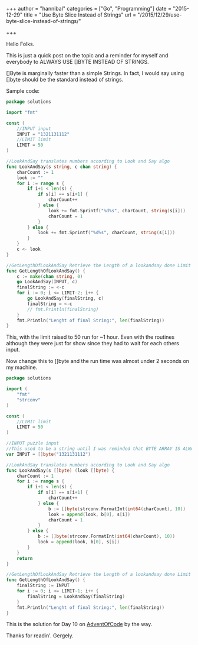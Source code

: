 +++
author = "hannibal"
categories = ["Go", "Programming"]
date = "2015-12-29"
title = "Use Byte Slice Instead of Strings"
url = "/2015/12/29/use-byte-slice-instead-of-strings/"

+++

Hello Folks.

This is just a quick post on the topic and a reminder for myself and everybody to ALWAYS USE []BYTE INSTEAD OF STRINGS.

[]Byte is marginally faster than a simple Strings. In fact, I would say using []byte should be the standard instead of strings.

Sample code:

~~~go
package solutions

import "fmt"

const (
    //INPUT input
    INPUT = "1321131112"
    //LIMIT limit
    LIMIT = 50
)

//LookAndSay translates numbers according to Look and Say algo
func LookAndSay(s string, c chan string) {
    charCount := 1
    look := ""
    for i := range s {
        if i+1 < len(s) {
            if s[i] == s[i+1] {
                charCount++
            } else {
                look += fmt.Sprintf("%d%s", charCount, string(s[i]))
                charCount = 1
            }
        } else {
            look += fmt.Sprintf("%d%s", charCount, string(s[i]))
        }
    }
    c <- look
}

//GetLengthOfLookAndSay Retrieve the Length of a lookandsay done Limit times
func GetLengthOfLookAndSay() {
    c := make(chan string, 0)
    go LookAndSay(INPUT, c)
    finalString := <-c
    for i := 0; i <= LIMIT-2; i++ {
        go LookAndSay(finalString, c)
        finalString = <-c
        // fmt.Println(finalString)
    }
    fmt.Println("Lenght of final String:", len(finalString))
}

~~~

This, with the limit raised to 50 run for ~1 hour. Even with the routines although they were just for show since they had to wait for each others input.

Now change this to []byte and the run time was almost under 2 seconds on my machine.

~~~go
package solutions

import (
    "fmt"
    "strconv"
)

const (
    //LIMIT limit
    LIMIT = 50
)

//INPUT puzzle input
//This used to be a string until I was reminded that BYTE ARRAY IS ALWAYS FASTER!
var INPUT = []byte("1321131112")

//LookAndSay translates numbers according to Look and Say algo
func LookAndSay(s []byte) (look []byte) {
    charCount := 1
    for i := range s {
        if i+1 < len(s) {
            if s[i] == s[i+1] {
                charCount++
            } else {
                b := []byte(strconv.FormatInt(int64(charCount), 10))
                look = append(look, b[0], s[i])
                charCount = 1
            }
        } else {
            b := []byte(strconv.FormatInt(int64(charCount), 10))
            look = append(look, b[0], s[i])
        }
    }
    return
}

//GetLengthOfLookAndSay Retrieve the Length of a lookandsay done Limit times
func GetLengthOfLookAndSay() {
    finalString := INPUT
    for i := 0; i <= LIMIT-1; i++ {
        finalString = LookAndSay(finalString)
    }
    fmt.Println("Lenght of final String:", len(finalString))
}

~~~

This is the solution for Day 10 on [AdventOfCode](http://adventofcode.com/) by the way.

Thanks for readin'.
Gergely.
